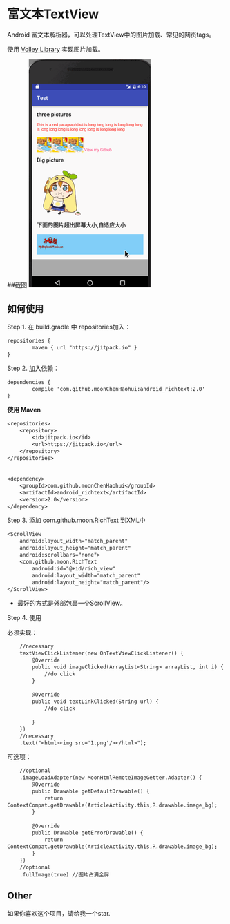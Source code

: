 # 富文本TextView

Android 富文本解析器，可以处理TextView中的图片加载、常见的网页tags。

使用 [Volley Library](https://android.googlesource.com/platform/frameworks/volley) 实现图片加载。

##截图
![](https://github.com/moonChenHaohui/blog/blob/gh-pages/image/richtext/reflresh.gif)

## 如何使用




Step 1. 在 build.gradle 中 repositories加入：

	repositories {
			maven { url "https://jitpack.io" }
	}

Step 2. 加入依赖：

	dependencies {
	        compile 'com.github.moonChenHaohui:android_richtext:2.0'
	}
	
**使用 Maven**

    <repositories>
		<repository>
		    <id>jitpack.io</id>
		    <url>https://jitpack.io</url>
		</repository>
	</repositories>
	

	<dependency>
	    <groupId>com.github.moonChenHaohui</groupId>
	    <artifactId>android_richtext</artifactId>
	    <version>2.0</version>
	</dependency>


Step 3. 添加 com.github.moon.RichText 到XML中

	<ScrollView
        android:layout_width="match_parent"
        android:layout_height="match_parent"
        android:scrollbars="none">
        <com.github.moon.RichText
            android:id="@+id/rich_view"
            android:layout_width="match_parent"
            android:layout_height="match_parent"/>
    </ScrollView>
* 最好的方式是外部包裹一个ScrollView。
    
Step 4. 使用

必须实现：

		//necessary
		textViewClickListener(new OnTextViewClickListener() {
            @Override
            public void imageClicked(ArrayList<String> arrayList, int i) {
                //do click
            }

            @Override
            public void textLinkClicked(String url) {
                //do click

            }
        })
        //necessary
		.text("<html><img src='1.png'/></html>");
		
可选项：
	
        //optional
        .imageLoadAdapter(new MoonHtmlRemoteImageGetter.Adapter() {
            @Override
            public Drawable getDefaultDrawable() {
                return ContextCompat.getDrawable(ArticleActivity.this,R.drawable.image_bg);
            }            

            @Override
            public Drawable getErrorDrawable() {
                return ContextCompat.getDrawable(ArticleActivity.this,R.drawable.image_bg);
            }
        })
        //optional
        .fullImage(true) //图片占满全屏  
        
	
## Other
如果你喜欢这个项目，请给我一个star.
	